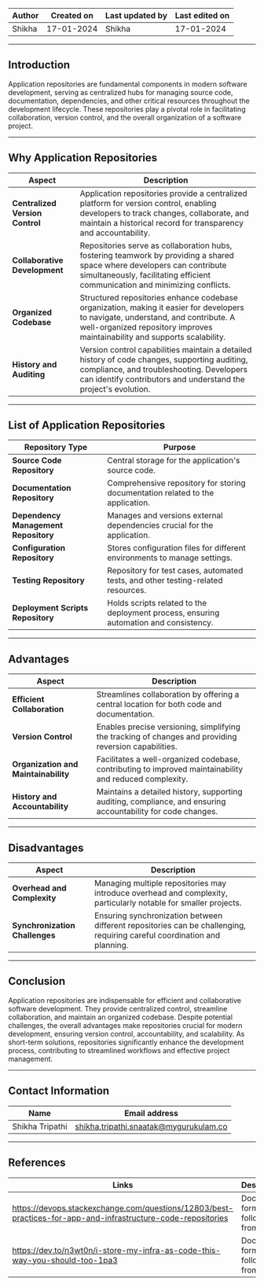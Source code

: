 | Author |	Created on | Last updated by | Last edited on |
|--------|-------------|-----------------|----------------|
| Shikha | 17-01-2024  |  Shikha         | 17-01-2024     |

------------------------------------------------------------------------------------------------------------------------------------------------
## Introduction
   Application repositories are fundamental components in modern software development, serving as centralized hubs for managing source code, 
   documentation, dependencies, and other critical resources throughout the development lifecycle. These repositories play a pivotal role in 
   facilitating collaboration, version control, and the overall organization of a software project.

   ----------------------------------------------------------------------------------------------------------------------------------------------

   ## Why Application Repositories
  
  | Aspect | Description  |
  |--------|--------------|
  |**Centralized Version Control**| Application repositories provide a centralized platform for version control, enabling developers to track changes, collaborate, and maintain a historical record for transparency and accountability. |
  | **Collaborative Development**|	Repositories serve as collaboration hubs, fostering teamwork by providing a shared space where developers can contribute simultaneously, facilitating efficient communication and minimizing conflicts. |
  | **Organized Codebase** |	Structured repositories enhance codebase organization, making it easier for developers to navigate, understand, and contribute. A well-organized repository improves maintainability and supports scalability. |
  | **History and Auditing** | Version control capabilities maintain a detailed history of code changes, supporting auditing, compliance, and troubleshooting. Developers can identify contributors and understand the project's evolution. |
  
-----------------------------------------------------------------------------------------------------------------------------------------------

## List of Application Repositories

 | Repository Type | Purpose |
 |-----------------|---------|
 | **Source Code Repository** | Central storage for the application's source code. |
 |**Documentation Repository** |	Comprehensive repository for storing documentation related to the application. |
 | **Dependency Management Repository**| Manages and versions external dependencies crucial for the application. |
 | **Configuration Repository**|	Stores configuration files for different environments to manage settings. |
 | **Testing Repository**| Repository for test cases, automated tests, and other testing-related resources. |
 | **Deployment Scripts Repository**	| Holds scripts related to the deployment process, ensuring automation and consistency. |

 
-----------------------------------------------------------------------------------------------------------------------------------------------          
## Advantages

| Aspect	| Description |
|--------|-------------|
| **Efficient Collaboration**	| Streamlines collaboration by offering a central location for both code and documentation. |
| **Version Control**	| Enables precise versioning, simplifying the tracking of changes and providing reversion capabilities. |
| **Organization and Maintainability** | Facilitates a well-organized codebase, contributing to improved maintainability and reduced complexity. |
| **History and Accountability** | Maintains a detailed history, supporting auditing, compliance, and ensuring accountability for code changes. |


-----------------------------------------------------------------------------------------------------------------------------------------------

## Disadvantages

| Aspect	| Description |
|--------|-------------|
| **Overhead and Complexity**	| Managing multiple repositories may introduce overhead and complexity, particularly notable for smaller projects. |
| **Synchronization Challenges**| Ensuring synchronization between different repositories can be challenging, requiring careful coordination and planning. |



------------------------------------------------------------------------------------------------------------------------------------------------


## Conclusion
   Application repositories are indispensable for efficient and collaborative software development. They provide centralized control, 
   streamline collaboration, and maintain an organized codebase. Despite potential challenges, the overall advantages make repositories 
   crucial for modern development, ensuring version control, accountability, and scalability. As short-term solutions, repositories 
   significantly enhance the development process, contributing to streamlined workflows and effective project management.

***

## Contact Information
   | Name	| Email address |
   |--------|---------------|
   | Shikha Tripathi | shikha.tripathi.snaatak@mygurukulam.co |



------------------------------------------------------------------------------------------------------------------------------------------------


## References

| Links	| Descriptions |
|--------|--------------|
| https://devops.stackexchange.com/questions/12803/best-practices-for-app-and-infrastructure-code-repositories| Document format followed from this link |
| https://dev.to/n3wt0n/i-store-my-infra-as-code-this-way-you-should-too-1pa3 | Document format followed from this link |
